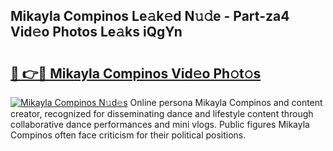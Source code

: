 ## Mikayla Compinos Le𝚊k𝚎d N𝚞𝚍e - Part-za4 Vid𝚎o Photos Le𝚊ks iQgYn

# <h2><a href="http://fbco9p.evod.top/?m=Mikayla+Compinos">🔗 👉🔴 Mikayla Compinos Vid𝚎o Ph𝚘t𝚘s</a></h2>

[![Mikayla Compinos N𝚞d𝚎s](https://i.imgur.com/8V9OHl7.gif)](http://fbco9p.evod.top/?m=Mikayla+Compinos)
Online persona Mikayla Compinos and content creator, recognized for disseminating dance and lifestyle content through collaborative dance performances and mini vlogs. Public figures Mikayla Compinos often face criticism for their political positions. 

